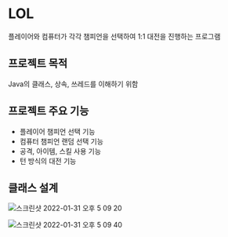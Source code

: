 # LOL
플레이어와 컴퓨터가 각각 챔피언을 선택하여 1:1 대전을 진행하는 프로그램

## 프로젝트 목적
Java의 클래스, 상속, 쓰레드를 이해하기 위함

## 프로젝트 주요 기능
- 플레이어 챔피언 선택 기능
- 컴퓨터 챔피언 랜덤 선택 기능
- 공격, 아이템, 스킬 사용 기능
- 턴 방식의 대전 기능

## 클래스 설계
![스크린샷 2022-01-31 오후 5 09 20](https://user-images.githubusercontent.com/60283977/151759256-22825f90-c45f-4031-a209-79869b316e47.png)

![스크린샷 2022-01-31 오후 5 09 40](https://user-images.githubusercontent.com/60283977/151759324-f4a22d71-737b-471a-8fda-c79b81ab7f30.png)
